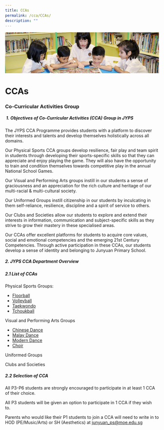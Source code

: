 ```yaml
---
title: CCAs
permalink: /cca/CCAs/
description: ""
---
```

![](/images/banner.gif)


CCAs
====


### **Co-Curricular Activities Group**  

#####  **1. Objectives of Co-Curricular Activities (CCA) Group in JYPS**  

The JYPS CCA Programme provides students with a platform to discover their interests and talents and develop themselves holistically across all domains. 

Our Physical Sports CCA groups develop resilience, fair play and team spirit in students through developing their sports-specific skills so that they can appreciate and enjoy playing the game. They will also have the opportunity to train and condition themselves towards competitive play in the annual National School Games. 

Our Visual and Performing Arts groups instill in our students a sense of graciousness and an appreciation for the rich culture and heritage of our multi-racial & multi-cultural society. 

Our Uniformed Groups instill citizenship in our students by inculcating in them self-reliance, resilience, discipline and a spirit of service to others. 

Our Clubs and Societies allow our students to explore and extend their interests in information, communication and subject-specific skills as they strive to grow their mastery in these specialised areas. 

Our CCAs offer excellent platforms for students to acquire core values, social and emotional competencies and the emerging 21st Century Competencies. Through active participation in these CCAs, our students develop a sense of identity and belonging to Junyuan Primary School.  

 
##### **2\. JYPS CCA Department Overview**


##### **2.1 List of CCAs**

Physical Sports Groups:
* [Floorball](/cca/Physical-Sports-Group/Floorball/)
* [Volleyball](/cca/Physical-Sports-Group/Volleyball/)
* [Taekwondo](/cca/Physical-Sports-Group/TaeKwonDo/)
* [Tchoukball](/cca/Physical-Sports-Group/Tchoukball/)


Visual and Performing Arts Groups
* [Chinese Dance](/cca/Visual-and-Performing-Arts-Group/ChineseDance/)
* [Malay Dance](/cca/Visual-and-Performing-Arts-Group/MalayDance/)
* [Modern Dance](/cca/Visual-and-Performing-Arts-Group/ModernDance/)
* [Choir](/cca/Visual-and-Performing-Arts-Group/Choir/)


Uniformed Groups


Clubs and Societies



##### **2.2 Selection of CCA**  
All P3-P6 students are strongly encouraged to participate in at least 1 CCA of their choice. 

  

All P3 students will be given an option to participate in 1 CCA if they wish to. 

  

Parents who would like their P1 students to join a CCA will need to write in to HOD (PE/Music/Arts) or SH (Aesthetics) at [junyuan\_ps@moe.edu.sg](mailto:junyuan_ps@moe.edu.sg)